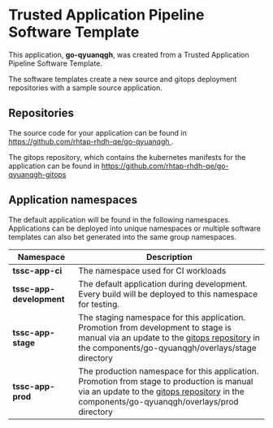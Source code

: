 # Trusted Application Pipeline Software Template

This application, **go-qyuanqgh**, was created from a Trusted Application Pipeline Software Template.

The software templates create a new source and gitops deployment repositories with a sample source application. 

## Repositories

The source code for your application can be found in [https://github.com/rhtap-rhdh-qe/go-qyuanqgh ](https://github.com/rhtap-rhdh-qe/go-qyuanqgh ).
 
The gitops repository, which contains the kubernetes manifests for the application can be found in 
[https://github.com/rhtap-rhdh-qe/go-qyuanqgh-gitops ](https://github.com/rhtap-rhdh-qe/go-qyuanqgh-gitops ) 

## Application namespaces 

The default application will be found in the following namespaces. Applications can be deployed into unique namespaces or multiple software templates can also bet generated into the same group namespaces.  

|  Namespace   |  Description   |  
| -------- | -------- |
| **tssc-app-ci** | The namespace used for CI workloads |
| **tssc-app-development** | The default application during development. Every build will be deployed to this namespace for testing. |
| **tssc-app-stage** | The staging namespace for this application. Promotion from development to stage is manual via an update to the [gitops repository](https://github.com/rhtap-rhdh-qe/go-qyuanqgh-gitops ) in the components/go-qyuanqgh/overlays/stage directory |
| **tssc-app-prod** | The production namespace for this application. Promotion from stage to production is manual via an update to the [gitops repository](https://github.com/rhtap-rhdh-qe/go-qyuanqgh-gitops ) in the components/go-qyuanqgh/overlays/prod directory |